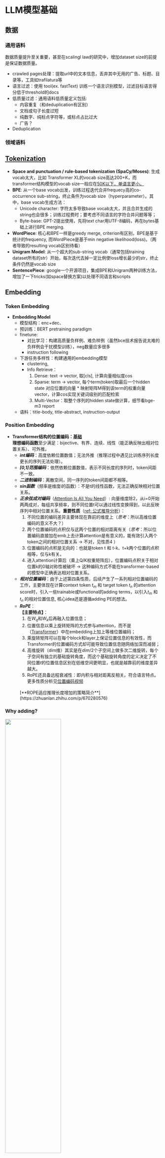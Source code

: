 # LLM模型基础


## 数据
### 通用语料
数据质量提升至关重要，甚至在scalingl law的研究中，增加dataset size的前提是保证数据质量。
* crawled pages处理：提取url中的文本信息，丢弃其中无用的广告、标题、目录等，工具如trafilatura等
* 语言过滤：使用 tool(ex. fastText) 训练一个语言识别模型，过滤目标语言得分低于threshold的docs
* 低质量过滤：通用语料低质量定义包括:
    - 内容重复（和deduplication有区别）
    - 文档或句子长度过短 
    - 纯数字、纯标点字符等，或标点占比过大
    - 广告？
* Deduplication
### 领域语料


## [Tokenization](https://huggingface.co/docs/transformers/en/tokenizer_summary)
* **Space and punctuation / rule-based tokenization (SpaCy/Moses)**: 生成vocab太大，比如 Transformer XL的vocab size高达200+K，而transformer结构模型的vocab size一般应在[50K以下，单语言更小。](https://huggingface.co/docs/transformers/en/tokenizer_summary)
* **BPE**: 从一个base vocab出发，训练过程迭代合并frequecy高的co-occurrence sub-string，终止条件为vocab size（hyperparameter）。其中，base vocab生成方法：
    - Unicode character: 字符太多导致base vocab太大，并且合并生成的string也会很多；训练过程费时；要考虑不同语言的字符合并问题等等；
    - Byte-base: GPT-2提出使用，先将text char用UTF-8编码，再在bytes基础上进行BPE merging.
* **WordPiece**: 核心和BPE一样是greedy merge, criterion有区别，BPE是基于统计的frequency, 而WordPiece是基于min negative likelihood(loss)。（两者导致的resulting vocab区别待看）
* **Unigram Model**: 从一个超大的sub-string vocab（通常包括training dataset所有的str）开始，每次迭代去掉一定比例使loss增长最少的str，终止条件仍然是vocab size
* **SentencePiece**: google一个开源项目，集成BPE和Unigram两种训练方法，增加了一下tricks(如space替换方案)以处理不同语言和scripts


## Embedding
### Token Embedding
* **Embedding Model**
    * 模型结构：enc+dec、
    * 预训练：BERT pretraining paradigm
    * finetune: 
        - 对比学习：构建高质量负样例、难负样例（虽然bce技术报告说太难的负样例会干扰模型训练），neg数量应多很多
        - instruction following
    * 下游任务多样性：构建通用的embedding模型
        - clustering, 
        - Info Retrieve：
            1. Dense: text -> vector, 取[cls], 计算向量相似度cos
            2. Sparse: term -> vector, 每个term(token)取最后一个hidden state 对应位置的向量 * 映射矩阵M得到该term的权重向量vector，计算cos实现关键词级别的匹配检索
            3. Multi-Vector：取整个序列的hidden state做计算，细节看bge-m3 report
    * 语料：title-body, title-abstract, instruction-output
### Position Embedding
* **Transformer结构的位置编码：[基础](https://zhuanlan.zhihu.com/p/454482273)**<br>
    **理想编码函数**至少满足：bijective、有界、连续、线性（能正确反映出相对位置关系）、可外推。
    * ***int编码***：高度依赖位置数值；无法外推（推理过程中遇见比训练序列长度更长的序列无法处理）。
    * ***[0,1]范围编码***：依然依赖位置数值，表示不同长度的序列时，token间距不一致。
    * ***二进制编码***：离散空间，同一序列的token间距都不相等。
    * ***sin函数***（频率是维度i的函数）：不是t的线性函数，无法正确反映相对位置关系。
    * ***正余弦成对编码***（[Attention Is All You Need](https://arxiv.org/pdf/1706.03762)）: 向量维度除2，从i=0开始两两成对，每组共享频率，则不同位置t可以通过线性变换得到，以此反映序列中相对位置关系。**重要性质**（[ref: 公式推导分析](https://arxiv.org/pdf/1911.04474)）：
        1) 不同位置的编码差异主要体现在靠前的维度上（*思考*：所以高维位置编码的意义不大？）
        2) 两个位置编码的点积仅与这两个位置的相对距离有关（*思考*：所以位置编码直接加在emb上去计算attention是有意义的，能有效引入两个token之间的相对位置关系 -> 不对，见性质4 ）
        3) 位置编码的点积是无向的：也就是token t 和 t-k、t+k两个位置的点积相等，仅与k有关。
        4) 进入attention计算后（乘上Q/K权重矩阵后），位置编码点积关于相对位置k的0轴对称性被破坏 -> 这种编码方式不能在transformer-based的模型中正确表达相对位置关系。
    * ***相对位置编码***：由于上述第四条性质，后续产生了一系列相对位置编码的工作，主要体现在计算context token ${t}_{m}$ 和 target token ${t}_{n}$ 的attention score时，引入一些trainable或functional的adding terms，以引入${t}_{m}$ 和 ${t}_{n}$ 的相对位置信息, 核心idea还是遵循adding PE的想法。
    * ***RoPE***：<br>
        **【主要特点】**：
        1) 在${W}_{q}$和${W}_{k}$后再融入位置信息；
        2) 位置信息以乘上旋转矩阵的方式参与attention，而不是（[Transformer](https://arxiv.org/pdf/1706.03762)）中在embedding上加上等维位置编码；
        3) 乘旋转矩阵可以在每个block和layer上保证位置信息的有效性，而Transformer的位置编码方式却可能导致位置信息随网络加深而减弱；
        4) 高维旋转（dim维）其实是在$dim/2$个子空间上做多次二维旋转，每个子空间有独立的基础旋转角度，而这个基础旋转角度的定义决定了不同位置$t$的位置信息区别在低维空间更明显，也就是越靠前的维度差异越大。
        5) RoPE还具备远程衰减性：即内积与相对距离反相关。符合语言特点。
        <br> 更多性质分析见[位置编码视频](https://www.bilibili.com/video/BV1Xi421R7ev/?spm_id_from=333.788.top_right_bar_window_history.content.click&vd_source=cf2e31ac835b0b0ad63aebcc493a3ebf)
        <br>
        [**ROPE适应推理长度增加的策略简介**](https://zhuanlan.zhihu.com/p/670280576)
### Why adding?
<img src="resources\emb_adding.png" width="60%">

## GPU requirements analysis
模型参数量单位B和显存单位GB之间存在的联系：1 GB = 1 B bytes, 而相关参数存储类型fp32 (4 bytes) / fp16 (2bytes)。<br>
分析显存占用主要从以下方面：
* Parameters：主要看参数数据类型，参考上述方式计算；(**inference**)
* Activations: 与batch_size和seq_length相关；(**inference**)
* Gradients: same with parameters;
* Optimizer States: 
* KV Cache: 2 × dim × Layers × Batch_Size × Sequence_Length × sizeof(float)
* Communication Buffers (Model Parallelism)
* Pipeline Buffers (Pipeline Parallelism)


## Model Architecture
* Attention进化：
    1. multi-head attention. 为了reduce memory bandwidth from loading
        keys and values, 对多个 K,v 做mean pool实现MQA: <br>
    <img src="resources\k_mean_pool.png" width="60%">
    2. multi-query attention. 但是这样对larger model不公平，为了keep the same proportional
        decrease in bandwidth and capacity as model size increases，对 attention 进行分组操作，query 被分为 N 组(超参)，每个组共享一个 Key 和 Value 矩阵实现GQA.
    3. GQA <br>
    <img src="resources\attention进化.png" width="80%">



## Training
### 语料变长序列的batch training处理
* **Padding & Masking:** often token_id=0 or a special token like [PAD], then mask the padded tokens so that they do not contribute to the model's loss or computations (important for attention mechanisms, where padded tokens should be ignored). 在padding阶段需要一个batch max_length, 可以人为设置(可能需要truncate过长的句子)，或者采用dynamic, 即采用每个bacth中最长的序列length.
* **Bucketing Sequences:** 先把序列按长度分组以保证每组序列长度相差不大，可以有效减少padding浪费
* **拼接序列替代batch训练:** 用序列并行替代数据并行减少无效计算: [知乎讨论原帖](https://zhuanlan.zhihu.com/p/700491837)
### 并行策略
* Data Parallelism：each GPU holds a copy of the entire model and processes different batches of data.
* Model Parallelism： different parts of the model are distributed across multiple GPUs. This requires ***efficient communication*** between GPUs.
* Pipeline Parallelism: dividing the model into stages, with each stage assigned to a different GPU. This also requires managing activations between stages.
### 训练框架：
* DeepSpeed
* Megatron-LM
### Training Tricks
* Scaling Law
Factors of model performance (cross-entropy loss) are currently considered as **{model size (N), dataset size (D), amount of training compute}**. 已发表的scaling laws:
    - **KM scaling law** (openai, 2020)
    - **Chinchilla scaling law** (deepmind, 2022)  
以上两者进行了不同角度的对照实验 (*原文待看*)，其中不同的观点包括算力固定时，如何对*N*和*D*进行scaling能更好提高模型表现，前者认为*N*占比更重，而后者认为均等。*注：仅从cross-entropy loss角度分析，不包括in-context learning能力。*  
* Given a fixed computing budget, training a larger model for fewer steps is better than training a smaller model for more steps （**?**） ([来源: HF](https://huggingface.co/blog/moe))


## Inference
### 参数说明
* **temperature**: temperature相当于对logits进行scale: logits=logits/temperature。 当temperature较高时，会更平均地分配概率给各个token，这导致生成的文本更具随机性和多样性；temperature较低接近0时，会倾向于选择概率最高的token，从而使生成的文本更加确定和集中。注：temperature=1时表示不使用此方式。
* **top-p**: It sets a threshold probability and selects the top tokens whose cumulative probability exceeds the threshold.
* **top-k**: It limits the model’s output to the top-k most probable tokens at each step.
* **batch inference**: When batching, you send multiple inputs through the model at once and get multiple outputs. 对单个序列只能in-sequence, 因为generation不像train那样有groud-truth可用。这种seq-batch work的原因主要是：1）节省了streaming the model's weights into registers的时间，一次load可用于多个input requests；2）充分利用sever算力.

##  LLM Capabilities
<img src="resources\llm_capab.png" width="100%">

#### Emergent Ability
" The abilities that are not present in small models but arise in large models ", 目前主要关注的通用大模型的涌现能力包括：
1. In-context learning
2. Instruction following
3. Step-by-step reasoning


## 评估
**Knowledge评估**: 在测试LLM对pure knowledge的掌握时，测试形式为多选项选择题，应警惕"educated guesses"问题。
### Benchmark
* **superCLUE-OPEN**
目前暂未开放数据集，社区评测模型结果基本基于OPEN数据（当然，据相关性分析报告，OPEN与OPT具有较高一致性，不过根据描述，测试点应该不同）：SuperCLUE-Open是一个多轮开放域中文基准，包括600个高质量多轮问题。这里面的问题用于评估中文大模型对话能力和遵循指令的能力。 里面包括一些常用的使用场景和一些挑战性的指令用于区分不同的模型。它考察模型的十大能力， 包括：语义理解与抽取，闲聊，上下文对话，角色扮演，知识与百科，生成与创作，代码，逻辑与推理，计算，代码和安全。每个子能力六十道题目，每个题目包括两轮问题。 
* **CMMLU**
CMMLU是一个综合性的中文评估基准，专门用于评估语言模型在中文语境下的知识和推理能力。CMMLU涵盖了从基础学科到高级专业水平的67个主题，包括12k选择题。它包括：需要计算和推理的自然科学，需要知识的人文科学和社会科学,以及需要生活常识的中国驾驶规则等。此外，CMMLU中的许多任务具有中国特定的答案，可能在其他地区或语言中并不普遍适用。（可作为通用能力的补充）
* **Xiezhi**
    全集总共约250k多选问答题，其中包括170k从各阶段考试题生成的问答多选题和80k从academc surveys中提取生成并回答+分类的多选问答题，涵盖的遥感相关学科分类如下：
        - "地球物理学": ["固体地球物理学", "空间物理学"],
        - "地理学": ["自然地理学","人文地理学","地图学与地理信息系统"],
        - "地质学": ["矿物学","岩石学","矿床学","地球化学","古生物学与地层学","古人类学","构造地质学","第四纪地质学"],
        - "大气科学": ["气象学","大气物理学与大气环境"]，
        - "地质资源与地质工程": ["矿产普查与勘探","地球探测与信息技术","地质工程"]，
        - "水利工程": ["水文学及水资源","水力学及河流动力学","水工结构工程","水利水电工程","港口、海岸及近海工程"],
        - "测绘科学与技术": ["大地测量学与测量工程","摄影测量与遥感","地图制图学与地理信息工程"],
        - "环境科学与工程": ["环境科学","环境工程"] <br>

    其中, *xiezhi-meta* 包括20k由chatgpt+人工确认的考研题生成，质量高；*xiezhi-specialty*和*interdiscipline*的区别是前者更独属于某个领域范围而后者更偏向应用多学科交叉知识解决，主要分开方法是按labels里面打的学科数多少，从noisy数据集中采样，相比meta可能质量偏低。

### METRICS
对每个多选题，options由1 answer+ 3 confusions (high relevant)+ 46 non-relevant, 被测LLM会根据生成概率对这50个opts排序，最后由MRR可视化：[0,1]之间，越大代表正确答案在LLM给出的排序中越靠前

### 值得注意的实验结论
小参数模型（6/7B）在学习领域知识的时候，会牺牲通用能力，we must do a trade-off


## Domain specific LLM
LLM掌握领域的factual knowledge应该包括以下能力：
* 记住facts
* 甄别基于facts的true/false statements
* Extend this definition to a whole knowledge base, not just a single fact.
### Training Tricks
continuing learning阶段应降低lr，以减小灾难遗忘